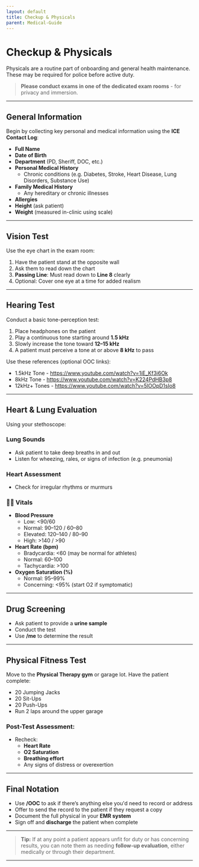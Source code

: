 ```yaml
---
layout: default
title: Checkup & Physicals
parent: Medical-Guide
---
```


# Checkup & Physicals

Physicals are a routine part of onboarding and general health maintenance. These may be required for police before active duty.

> **Please conduct exams in one of the dedicated exam rooms** - for privacy and immersion.

---

## General Information

Begin by collecting key personal and medical information using the **ICE Contact Log**:

- **Full Name**
- **Date of Birth**
- **Department** (PD, Sheriff, DOC, etc.)
- **Personal Medical History**
  - Chronic conditions (e.g. Diabetes, Stroke, Heart Disease, Lung Disorders, Substance Use)
- **Family Medical History**
  - Any hereditary or chronic illnesses
- **Allergies**
- **Height** (ask patient)
- **Weight** (measured in-clinic using scale)

---

## Vision Test

Use the eye chart in the exam room:

1. Have the patient stand at the opposite wall
2. Ask them to read down the chart
3. **Passing Line**: Must read down to **Line 8** clearly  
4. Optional: Cover one eye at a time for added realism

---

## Hearing Test

Conduct a basic tone-perception test:

1. Place headphones on the patient
2. Play a continuous tone starting around **1.5 kHz**
3. Slowly increase the tone toward **12–15 kHz**
4. A patient must perceive a tone at or above **8 kHz** to pass

Use these references (optional OOC links):
- 1.5kHz Tone -  https://www.youtube.com/watch?v=1iE_Kf3i6Ok
- 8kHz Tone - https://www.youtube.com/watch?v=K224PdHB3p8 
- 12kHz+ Tones - https://www.youtube.com/watch?v=5lOOpD1sIo8 

---

## Heart & Lung Evaluation

Using your stethoscope:

### Lung Sounds
- Ask patient to take deep breaths in and out
- Listen for wheezing, rales, or signs of infection (e.g. pneumonia)

### Heart Assessment
- Check for irregular rhythms or murmurs

### 🧍‍♂️ Vitals
- **Blood Pressure**  
  - Low: <90/60  
  - Normal: 90–120 / 60–80  
  - Elevated: 120–140 / 80–90  
  - High: >140 / >90  
- **Heart Rate (bpm)**  
  - Bradycardia: <60 (may be normal for athletes)  
  - Normal: 60–100  
  - Tachycardia: >100  
- **Oxygen Saturation (%)**  
  - Normal: 95–99%  
  - Concerning: <95% (start O2 if symptomatic)

---

## Drug Screening

- Ask patient to provide a **urine sample**
- Conduct the test
- Use **/me** to determine the result

---

## Physical Fitness Test

Move to the **Physical Therapy gym** or garage lot. Have the patient complete:

- 20 Jumping Jacks  
- 20 Sit-Ups  
- 20 Push-Ups  
- Run 2 laps around the upper garage

### Post-Test Assessment:
- Recheck:
  - **Heart Rate**
  - **O2 Saturation**
  - **Breathing effort**
  - Any signs of distress or overexertion

---

## Final Notation

- Use **/OOC** to ask if there’s anything else you'd need to record or address
- Offer to send the record to the patient if they request a copy
- Document the full physical in your **EMR system**
- Sign off and **discharge** the patient when complete

---

> **Tip:** If at any point a patient appears unfit for duty or has concerning results, you can note them as needing **follow-up evaluation**, either medically or through their department.

---
